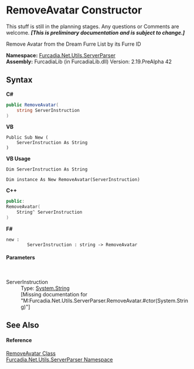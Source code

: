 # RemoveAvatar Constructor 
This stuff is still in the planning stages. Any questions or Comments are welcome. _**\[This is preliminary documentation and is subject to change.\]**_

Remove Avatar from the Dream Furre List by its Furre ID

**Namespace:**&nbsp;<a href="N_Furcadia_Net_Utils_ServerParser">Furcadia.Net.Utils.ServerParser</a><br />**Assembly:**&nbsp;FurcadiaLib (in FurcadiaLib.dll) Version: 2.19.PreAlpha 42

## Syntax

**C#**<br />
``` C#
public RemoveAvatar(
	string ServerInstruction
)
```

**VB**<br />
``` VB
Public Sub New ( 
	ServerInstruction As String
)
```

**VB Usage**<br />
``` VB Usage
Dim ServerInstruction As String

Dim instance As New RemoveAvatar(ServerInstruction)
```

**C++**<br />
``` C++
public:
RemoveAvatar(
	String^ ServerInstruction
)
```

**F#**<br />
``` F#
new : 
        ServerInstruction : string -> RemoveAvatar
```


#### Parameters
&nbsp;<dl><dt>ServerInstruction</dt><dd>Type: <a href="http://msdn2.microsoft.com/en-us/library/s1wwdcbf" target="_blank">System.String</a><br />\[Missing <param name="ServerInstruction"/> documentation for "M:Furcadia.Net.Utils.ServerParser.RemoveAvatar.#ctor(System.String)"\]</dd></dl>

## See Also


#### Reference
<a href="T_Furcadia_Net_Utils_ServerParser_RemoveAvatar">RemoveAvatar Class</a><br /><a href="N_Furcadia_Net_Utils_ServerParser">Furcadia.Net.Utils.ServerParser Namespace</a><br />